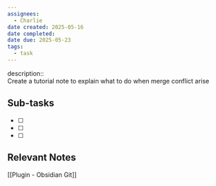 ```yaml
---
assignees:
  - Charlie
date created: 2025-05-16
date completed: 
date due: 2025-05-23
tags:
  - task
---
```


description::<br>Create a tutorial note to explain what to do when merge conflict arise

## Sub-tasks

 - [ ] 
 - [ ] 
 - [ ] 

## Relevant Notes

[[Plugin - Obsidian Git]]